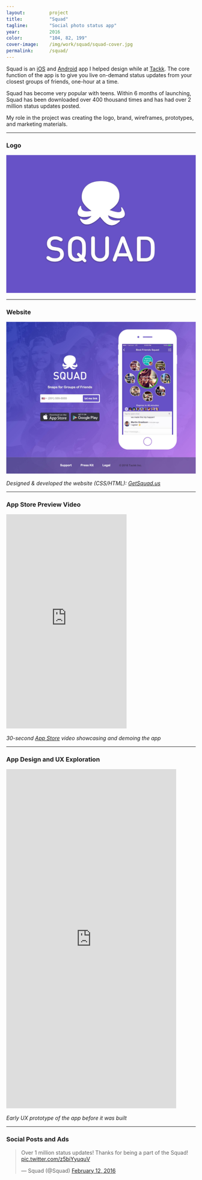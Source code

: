 ```yaml
---
layout:         project
title:          "Squad"
tagline:        "Social photo status app"
year:           2016
color:          "104, 82, 199"
cover-image:    /img/work/squad/squad-cover.jpg
permalink:      /squad/
---
```


Squad is an [iOS](https://itunes.apple.com/app/apple-store/id1043626975) and [Android](https://play.google.com/store/apps/details?id=com.tackk.squad) app I helped design while at [Tackk](/tackk). The core function of the app is to give you live on-demand status updates from your closest groups of friends, one-hour at a time.

Squad has become very popular with teens. Within 6 months of launching, Squad has been downloaded over 400 thousand times and has had over 2 million status updates posted.

My role in the project was creating the logo, brand, wireframes, prototypes, and marketing materials.


---


### **Logo**

![Squad Website](/img/work/squad/squad-logo.jpg)


---


### **Website**

![Squad Website](/img/work/squad/squad-website.jpg)

*Designed &amp; developed the website (CSS/HTML): [GetSquad.us](https://getsquad.us/)*


---


### **App Store Preview Video**

<div class="full-width my3 bg-gray br3 sm-fullbleed"><iframe class="center-block" src="https://player.vimeo.com/video/145917914?title=0&byline=0&portrait=0&color=6852C7" width="320" height="569" frameborder="0" webkitallowfullscreen mozallowfullscreen allowfullscreen></iframe></div>

*30-second [App Store](https://itunes.apple.com/app/apple-store/id1043626975) video showcasing and demoing the app*


---

### **App Design and UX Exploration**

<div class="full-width my3"><iframe class="center-block width-full" src="https://marvelapp.com/6cabb0?emb=1" width="452" height="901" allowTransparency="true" frameborder="0" style="max-height: 100vh"></iframe></div>

*Early UX prototype of the app before it was built*

---

### **Social Posts and Ads**

<div class="center-block my3" style="max-width: 500px"><blockquote class="twitter-tweet" data-lang="en"><p lang="en" dir="ltr">Over 1 million status updates! Thanks for being a part of the Squad! <a href="https://t.co/z5biYyuquV">pic.twitter.com/z5biYyuquV</a></p>&mdash; Squad (@Squad) <a href="https://twitter.com/Squad/status/698185245808586755">February 12, 2016</a></blockquote></div>
<script async src="//platform.twitter.com/widgets.js" charset="utf-8"></script>